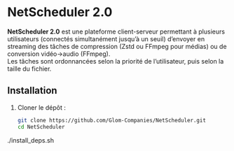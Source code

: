 # NetScheduler 2.0

**NetScheduler 2.0** est une plateforme client-serveur permettant à plusieurs utilisateurs (connectés simultanément jusqu’à un seuil) d’envoyer en streaming des tâches de compression (Zstd ou FFmpeg pour médias) ou de conversion vidéo→audio (FFmpeg).  
Les tâches sont ordonnancées selon la priorité de l’utilisateur, puis selon la taille du fichier.

## Installation

1. Cloner le dépôt :

   ```bash
   git clone https://github.com/Glom-Companies/NetScheduler.git
   cd NetScheduler

./install_deps.sh

